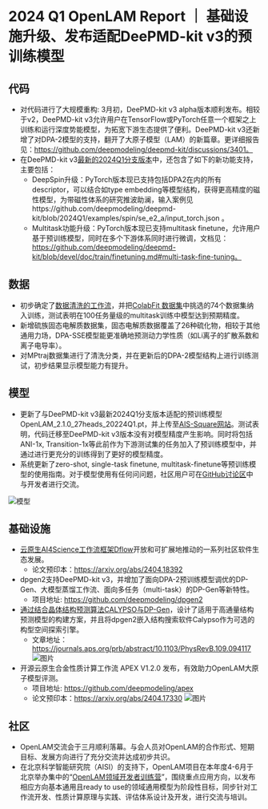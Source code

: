# 2024 Q1 OpenLAM Report ｜ 基础设施升级、发布适配DeePMD-kit v3的预训练模型

## 代码

- 对代码进行了大规模重构: 3月初，DeePMD-kit v3 alpha版本顺利发布。相较于v2，DeePMD-kit v3允许用户在TensorFlow或PyTorch任意一个框架之上训练和运行深度势能模型，为拓宽下游生态提供了便利。DeePMD-kit v3还新增了对DPA-2模型的支持，翻开了大原子模型（LAM）的新篇章。更详细报告见：https://github.com/deepmodeling/deepmd-kit/discussions/3401。
- 在DeePMD-kit v3[最新的2024Q1分支版本](https://github.com/deepmodeling/deepmd-kit/tree/2024Q1)中，还包含了如下的新功能支持，主要包括：
  - DeepSpin升级：PyTorch版本现已支持包括DPA2在内的所有descriptor，可以结合如type embedding等模型结构，获得更高精度的磁性模型，为带磁性体系的研究推波助澜，输入案例见https://github.com/deepmodeling/deepmd-kit/blob/2024Q1/examples/spin/se_e2_a/input_torch.json 。
  - Multitask功能升级：PyTorch版本现已支持multitask finetune，允许用户基于预训练模型，同时在多个下游体系同时进行微调，文档见：https://github.com/deepmodeling/deepmd-kit/blob/devel/doc/train/finetuning.md#multi-task-fine-tuning。
## 数据

- 初步确定了[数据清洗的工作流](https://github.com/zjgemi/lam-data-cleaning)，并把[ColabFit 数据集](https://materials.colabfit.org/)中挑选的74个数据集纳入训练，测试表明在100任务量级的multitask训练中模型达到预期精度。
- 新增硫族固态电解质数据集，固态电解质数据覆盖了26种硫化物，相较于其他通用力场，DPA-SSE模型能更准确地预测动力学性质（如Li离子的扩散系数和离子电导率）。
- 对MPtraj数据集进行了清洗分类，并在更新后的DPA-2模型结构上进行训练测试，初步结果显示模型能力有提升。

## 模型

- 更新了与DeePMD-kit v3最新2024Q1分支版本适配的预训练模型 OpenLAM_2.1.0_27heads_20224Q1.pt，并上传至[AIS-Square网站](https://aissquare.com/models/detail?pageType=models&name=DPA-2.1.0-2024Q1&id=244)。测试表明，代码迁移至DeePMD-kit v3版本没有对模型精度产生影响。同时将包括ANI-1x, Transition-1x等此前作为下游测试集的任务加入了预训练模型中，并通过进行更充分的训练得到了更好的模型精度。
- 系统更新了zero-shot, single-task finetune, multitask-finetune等预训练模型的使用指南。对于模型使用有任何问问题，社区用户可在[GitHub讨论区](https://github.com/deepmodeling/deepmd-kit/discussions/3772)中 与开发者进行交流。

![模型](https://cdn1.deepmd.net/static/img/a861a163output.png)


## 基础设施

- [云原生AI4Science工作流框架Dflow](https://mp.weixin.qq.com/s/lyN3ZCfUiG38YEJW4KsCkg)开放和可扩展地推动的一系列社区软件生态发展。
  - 论文预印本：https://arxiv.org/abs/2404.18392
- dpgen2支持DeePMD-kit v3，并增加了面向DPA-2预训练模型调优的DP-Gen、大模型蒸馏工作流、面向多任务（multi-task）的DP-Gen等新特性。
  - 项目地址: https://github.com/deepmodeling/dpgen2
- [通过结合晶体结构预测算法CALYPSO与DP-Gen](https://mp.weixin.qq.com/s/697lWzw1-KOl6aA22IUgSg)，设计了适用于高通量结构预测模型的构建方案，并且将dpgen2嵌入结构搜索软件Calypso作为可选的构型空间探索引擎。
  - 文章地址：https://journals.aps.org/prb/abstract/10.1103/PhysRevB.109.094117
![图片](https://cdn1.deepmd.net/static/img/4944a86c1280X1280.PNG)
- 开源云原生合金性质计算工作流 APEX V1.2.0 发布，有效助力OpenLAM大原子模型评测。
  - 项目地址: https://github.com/deepmodeling/apex
  - 论文预印本：https://arxiv.org/abs/2404.17330
![图片](https://cdn1.deepmd.net/static/img/c46421d61280X1280-1.png)

## 社区

- OpenLAM交流会于三月顺利落幕。与会人员对OpenLAM的合作形式、短期目标、发展方向进行了充分交流并达成初步共识。
- 在北京科学智能研究院（AISI）的支持下，OpenLAM项目在本年度4-6月于北京举办集中的“[OpenLAM领域开发者训练营](https://mp.weixin.qq.com/s/tHpqqfiwpOlPfzaqqCJ4DA)”，围绕重点应用方向，以发布相应方向基本通用且ready to use的领域通用模型为阶段性目标，同步针对工作流开发、性质计算原理与实践、评估体系设计及开发，进行交流与培训。
